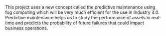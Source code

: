 This project uses a new concept called the predictive maintenance using fog computing which
will be very much efficient for the use in Industry 4.0. Predictive maintenance helps us to
study the performance of assets in real-time and predicts the probability of future failures that
could impact business operations.
